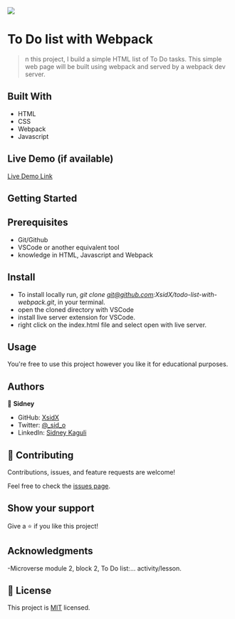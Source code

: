 ![](https://img.shields.io/badge/Microverse-blueviolet)

# To Do list with Webpack

> n this project, I build a simple HTML list of To Do tasks. This simple web page will be built using webpack and served by a webpack dev server.

## Built With

- HTML
- CSS
- Webpack
- Javascript

## Live Demo (if available)

[Live Demo Link](https://xsidx.github.io/todo-list-with-webpack/)

## Getting Started

## Prerequisites

- Git/Github
- VSCode or another equivalent tool
- knowledge in HTML, Javascript and Webpack

## Install

- To install locally run, _git clone git@github.com:XsidX/todo-list-with-webpack.git_, in your terminal.
- open the cloned directory with VSCode
- install live server extension for VSCode.
- right click on the index.html file and select open with live server.

## Usage

You're free to use this project however you like it for educational purposes.

## Authors

👤 **Sidney**

- GitHub: [XsidX](https://github.com/XsidX)
- Twitter: [@\_sid_o](https://twitter.com/_sid_o_)
- LinkedIn: [Sidney Kaguli](https://www.linkedin.com/in/sidney-kaguli-0116801a6/)

## 🤝 Contributing

Contributions, issues, and feature requests are welcome!

Feel free to check the [issues page](../../issues/).

## Show your support

Give a ⭐️ if you like this project!

## Acknowledgments

-Microverse module 2, block 2, To Do list:... activity/lesson.

## 📝 License

This project is [MIT](./MIT.md) licensed.

